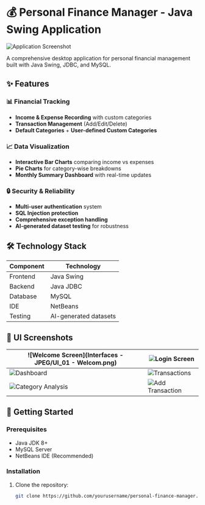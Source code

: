 # 💰 Personal Finance Manager - Java Swing Application

![Application Screenshot](https://via.placeholder.com/800x400?text=Personal+Finance+Manager+Screenshot)

A comprehensive desktop application for personal financial management built with Java Swing, JDBC, and MySQL.

## ✨ Features

### 📊 Financial Tracking
- **Income & Expense Recording** with custom categories
- **Transaction Management** (Add/Edit/Delete)
- **Default Categories** + **User-defined Custom Categories**

### 📈 Data Visualization
- **Interactive Bar Charts** comparing income vs expenses
- **Pie Charts** for category-wise breakdowns
- **Monthly Summary Dashboard** with real-time updates

### 🔒 Security & Reliability
- **Multi-user authentication** system
- **SQL Injection protection**
- **Comprehensive exception handling**
- **AI-generated dataset testing** for robustness

## 🛠 Technology Stack

| Component       | Technology |
|-----------------|------------|
| Frontend        | Java Swing |
| Backend         | Java JDBC  |
| Database        | MySQL      |
| IDE             | NetBeans   |
| Testing         | AI-generated datasets |

## 📸 UI Screenshots

| ![Welcome Screen](Interfaces - JPEG/UI_01 - Welcom.png) | ![Login Screen](https://via.placeholder.com/200?text=Login) |
|----------------------------------------------------------------|-------------------------------------------------------------|
| ![Dashboard](https://via.placeholder.com/200?text=Dashboard)   | ![Transactions](https://via.placeholder.com/200?text=Transactions) |
| ![Category Analysis](https://via.placeholder.com/200?text=Analysis) | ![Add Transaction](https://via.placeholder.com/200?text=Add+Transaction) |

## 🚀 Getting Started

### Prerequisites
- Java JDK 8+
- MySQL Server
- NetBeans IDE (Recommended)

### Installation
1. Clone the repository:
   ```bash
   git clone https://github.com/yourusername/personal-finance-manager.git
